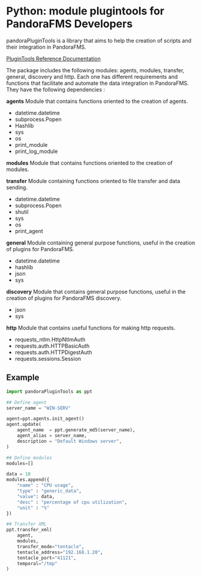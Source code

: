 # Python: module plugintools for PandoraFMS Developers

pandoraPluginTools is a library that aims to help the creation of scripts and their integration in PandoraFMS.

[PluginTools Reference Documentation](https://pandorafms.com/guides/public/books/plugintools)

The package includes the following modules: agents, modules, transfer, general, discovery and http. Each one has different requirements and functions that facilitate and automate the data integration in PandoraFMS. They have the following dependencies : 

**agents**
Module that contains functions oriented to the creation of agents.
- datetime.datetime
- subprocess.Popen
- Hashlib
- sys
- os
- print_module
- print_log_module

**modules**
Module that contains functions oriented to the creation of modules.

**transfer**
Module containing functions oriented to file transfer and data sending.
- datetime.datetime
- subprocess.Popen
- shutil
- sys
- os
- print_agent

**general**
Module containing general purpose functions, useful in the creation of plugins for PandoraFMS.
- datetime.datetime
- hashlib
- json
- sys

**discovery**
Module that contains general purpose functions, useful in the creation of plugins for PandoraFMS discovery.
- json
- sys

**http**
Module that contains useful functions for making http requests.
- requests_ntlm.HttpNtlmAuth
- requests.auth.HTTPBasicAuth
- requests.auth.HTTPDigestAuth
- requests.sessions.Session


## Example 

``` python
import pandoraPluginTools as ppt

## Define agent
server_name = "WIN-SERV"

agent=ppt.agents.init_agent()
agent.update(
    agent_name  = ppt.generate_md5(server_name),
    agent_alias = server_name,
    description = "Default Windows server",
)

## Define modules
modules=[]

data = 10
modules.append({
    "name" : "CPU usage",
    "type" : "generic_data",
    "value": data,
    "desc" : "percentage of cpu utilization",
    "unit" : "%"
})

## Transfer XML
ppt.transfer_xml(
    agent,
    modules,
    transfer_mode="tentacle",
    tentacle_address="192.168.1.20",
    tentacle_port="41121",
    temporal="/tmp"
)
```

